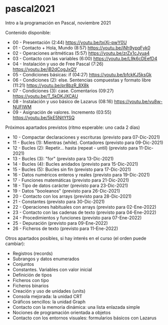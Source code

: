 # pascal2021

Intro a la programación en Pascal, noviembre 2021

Contenido disponible:

 - 00 - Presentación (2:44) https://youtu.be/txiXj-pwY0U
 - 01 - Contacto + Hola, Mundo (8:57) https://youtu.be/iNh9ypqFyk0
 - 02 - Operaciones aritméticas (5:57) https://youtu.be/zrZx1cJyua4
 - 03 - Contacto con las variables (6:00) https://youtu.be/L9k6cDEefD4
 - 04 - Instalación y uso de Free Pascal (7:26) https://youtu.be/jB2dCogJxQY
 - 05 - Condiciones básicas: if (04:27) https://youtu.be/bfckKJ5ksGk
 - 06 - Condiciones (2): else. Sentencias compuestas y formato libre (11:21) https://youtu.be/pr8bzR_8X8k
 - 07 - Condiciones (3): case. Comentarios (09:27) https://youtu.be/T_5kDKJXCAU
 - 08 - Instalación y uso básico de Lazarus (08:16) https://youtu.be/vu8w-NUFlWM
 - 09 - Asignación de valores. Incremento (03:55) https://youtu.be/5kE5NitYfSQ

Próximos apartados previstos (ritmo esperable: uno cada 2 días)

 - 10 - Compactar declaraciones y escrituras (previsto para 07-Dic-2021)
 - 11 - Bucles (1): Mientras (while). Contadores (previsto para 09-Dic-2021)
 - 12 - Bucles (2): Repetir... hasta (repeat - until) (previsto para 11-Dic-2021)
 - 13 - Bucles (3): "for" (previsto para 13-Dic-2021)
 - 14 - Bucles (4): Bucles anidados (previsto para 15-Dic-2021)
 - 15 - Bucles (5): Bucles sin fin (previsto para 17-Dic-2021)
 - 16 - Datos numéricos enteros y reales (previsto para 19-Dic-2021)
 - 17 - Funciones matemáticas (previsto para 21-Dic-2021)
 - 18 - Tipo de datos carácter (previsto para 23-Dic-2021)
 - 19 - Datos "booleanos" (previsto para 26-Dic-2021)
 - 20 - Contacto con los arrays (previsto para 28-Dic-2021)
 - 21 - Constantes (previsto para 30-Dic-2021)
 - 22 - Operaciones habituales con arrays (previsto para 02-Ene-2022)
 - 23 - Contacto con las cadenas de texto (previsto para 04-Ene-2022)
 - 24 - Procedimientos y funciones (previsto para 07-Ene-2022)
 - 25 - Depuración (previsto para 09-Ene-2022)
 - 26 - Ficheros de texto (previsto para 11-Ene-2022)

Otros apartados posibles, si hay interés en el curso (el orden puede cambiar):

* Registros (records)
* Subrangos y datos enumerados
* Conjuntos
* Constantes. Variables con valor inicial
* Definición de tipos
* Ficheros con tipo
* Ficheros binarios
* Creación y uso de unidades (units)
* Consola mejorada: la unidad CRT
* Gráficos sencillos: la unidad Graph
* Contacto con la memoria dinámica: una lista enlazada simple
* Nociones de programación orientada a objetos
* Contacto con los entornos visuales: formularios básicos con Lazarus
